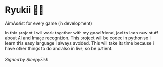 # Ryukii 💜🎁
AimAssist for every game (in development)

In this project i will work together with my good friend,
joel to lean new stuff about AI and Image recognition.
This project will be coded in python so i learn this easy
language i always avoided. This will take its time because
i have other things to do and also in live, so be patient.

###### Signed by SleepyFish

